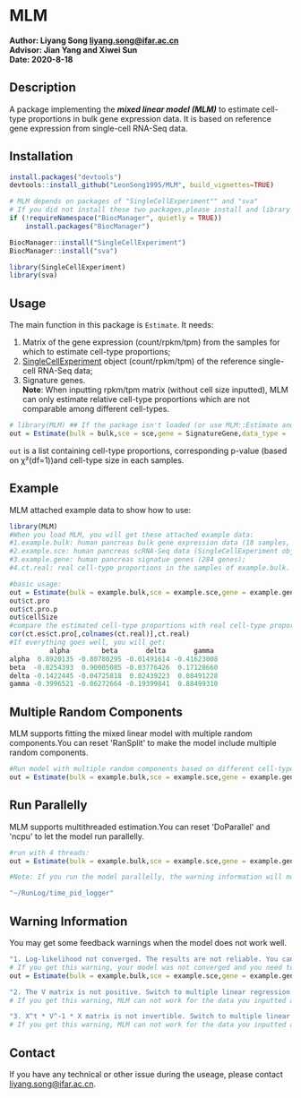 # MLM
**Author: Liyang Song <liyang.song@ifar.ac.cn>**    
**Advisor: Jian Yang and Xiwei Sun**    
**Date: 2020-8-18**

## Description
A package implementing the ***mixed linear model (MLM)*** to estimate cell-type proportions in bulk gene expression data.
It is based on reference gene expression from single-cell RNA-Seq data. 



## Installation
```R
install.packages("devtools")
devtools::install_github("LeonSong1995/MLM", build_vignettes=TRUE)

# MLM depends on packages of "SingleCellExperiment"" and "sva"
# If you did not install these two packages,please install and library them before using MLM:
if (!requireNamespace("BiocManager", quietly = TRUE))
    install.packages("BiocManager")

BiocManager::install("SingleCellExperiment")
BiocManager::install("sva")

library(SingleCellExperiment)
library(sva)
```



## Usage
The main function in this package is `Estimate`. It needs:  
1. Matrix of the gene expression (count/rpkm/tpm) from the samples for which to estimate cell-type
proportions;  
2. [SingleCellExperiment](https://bioconductor.org/packages/release/bioc/html/SingleCellExperiment.html) object (count/rpkm/tpm) of the reference single-cell RNA-Seq data;  
3. Signature genes.  
**Note**: When inputting rpkm/tpm matrix (without cell size inputted), MLM can only estimate relative cell-type proportions which are not comparable among different cell-types.  
```R
# library(MLM) ## If the package isn't loaded (or use MLM::Estimate and so on).
out = Estimate(bulk = bulk,sce = sce,gene = SignatureGene,data_type = 'count')
```
`out` is a list containing cell-type proportions, corresponding p-value (based on χ²(df=1))and cell-type size in each samples.


## Example
MLM attached example data to show how to use: 
```R
library(MLM)
#When you load MLM, you will get these attached example data:
#1.example.bulk: human pancreas bulk gene expression data (18 samples, count-matrix);
#2.example.sce: human pancreas scRNA-Seq data (SingleCellExperiment object, count-matrix);
#3.example.gene: human pancreas signatue genes (284 genes);
#4.ct.real: real cell-type proportions in the samples of example.bulk. 

#basic usage:
out = Estimate(bulk = example.bulk,sce = example.sce,gene = example.gene,data_type = 'count')
out$ct.pro
out$ct.pro.p
out$cellSize
#compare the estimated cell-type proportions with real cell-type proportions
cor(ct.es$ct.pro[,colnames(ct.real)],ct.real)
#If everything goes well, you will get: 
          alpha        beta       delta       gamma
alpha  0.8920135 -0.80780295 -0.01491614 -0.41623008
beta  -0.8254393  0.90005085 -0.03776426  0.17128660
delta -0.1422445 -0.04725818  0.82439223  0.08491228
gamma -0.3996521 -0.06272664 -0.19399841  0.88499310
```


## Multiple Random Components
MLM supports fitting the mixed linear model with multiple random components.You can reset 'RanSplit' to make the model include multiple random components. 
```R
#Run model with multiple random components based on different cell-type. 
out = Estimate(bulk = example.bulk,sce = example.sce,gene = example.gene,data_type='count',RanSplit = 'cellType')
```


## Run Parallelly
MLM supports multithreaded estimation.You can reset 'DoParallel' and 'ncpu' to let the model run parallelly.
```R
#run with 4 threads:
out = Estimate(bulk = example.bulk,sce = example.sce,gene = example.gene,data_type='count',DoParallel = T,ncpu = 4)

#Note: If you run the model parallelly, the warning information will not be displayed on the console. You will get a RunLog file recording the running information under your current working directory. 

"~/RunLog/time_pid_logger"

```



## Warning Information
You may get some feedback warnings when the model does not work well.
```R
"1. Log-likelihood not converged. The results are not reliable. You can specify the parameter max_iter to allow for more iterations."
# If you get this warning, your model was not converged and you need to add more iterations to make the model converge.
out = Estimate(bulk = example.bulk,sce = example.sce,gene = example.gene,data_type='count',max_iter=1e+4)

"2. The V matrix is not positive. Switch to multiple linear regression!"
# If you get this warning, MLM can not work for the data you inputted and the cell-type proportions will be estimated by multiple linear regression, which may not as accurate as MLM. 

"3. X^t * V^-1 * X matrix is not invertible. Switch to multiple linear regression!"
# If you get this warning, MLM can not work for the data you inputted and the cell-type proportions will be estimated by multiple linear regression, which may not as accurate as MLM. 
```

## Contact
If you have any technical or other issue during the useage, please contact <liyang.song@ifar.ac.cn>.



